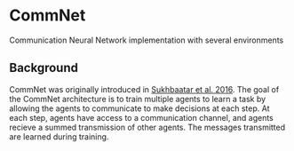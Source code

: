 # CommNet
Communication Neural Network implementation with several environments

## Background
CommNet was originally introduced in [Sukhbaatar et al. 2016](https://arxiv.org/pdf/1605.07736.pdf). The goal of the CommNet architecture is to train multiple agents to learn a task by allowing the agents to communicate to make decisions at each step. At each step, agents have access to a communication channel, and agents recieve a summed transmission of other agents. The messages transmitted are learned during training.
